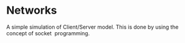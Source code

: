 # Networks
A simple simulation of Client/Server model.  This is done by using the concept of socket  programming.
